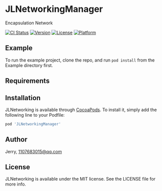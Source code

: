 # JLNetworkingManager
Encapsulation Network

[![CI Status](https://img.shields.io/travis/Jerry/JLNetworking.svg?style=flat)](https://travis-ci.org/Jerry/JLNetworkingManager)
[![Version](https://img.shields.io/cocoapods/v/JLNetworking.svg?style=flat)](https://cocoapods.org/pods/JLNetworkingManager)
[![License](https://img.shields.io/cocoapods/l/JLNetworking.svg?style=flat)](https://cocoapods.org/pods/JLNetworkingManager)
[![Platform](https://img.shields.io/cocoapods/p/JLNetworking.svg?style=flat)](https://cocoapods.org/pods/JLNetworkingManager)

## Example

To run the example project, clone the repo, and run `pod install` from the Example directory first.

## Requirements

## Installation

JLNetworking is available through [CocoaPods](https://cocoapods.org). To install
it, simply add the following line to your Podfile:

```ruby
pod 'JLNetworkingManager'
```

## Author

Jerry, 1107683015@qq.com

## License

JLNetworking is available under the MIT license. See the LICENSE file for more info.

